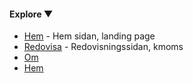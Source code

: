 #### Explore ▼

* [Hem]() - Hem sidan, landing page
* [Redovisa](redovisning/) - Redovisningssidan, kmoms
* [Om](om/)
* [Hem](htdocs/)
